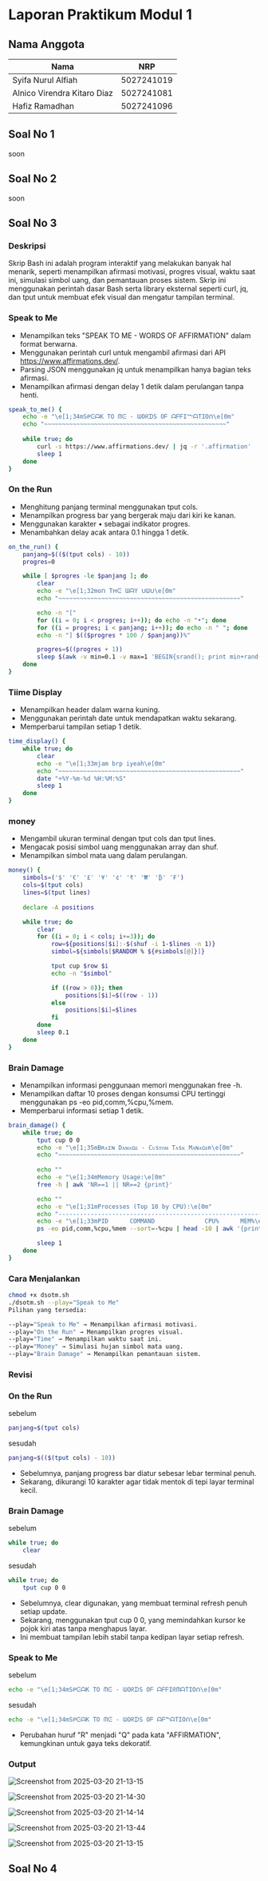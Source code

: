 # Laporan Praktikum Modul 1

## Nama Anggota

| Nama                        | NRP        |
| --------------------------- | ---------- |
| Syifa Nurul Alfiah          | 5027241019 |
| Alnico Virendra Kitaro Diaz | 5027241081 |
| Hafiz Ramadhan              | 5027241096 |

## Soal No 1
soon

## Soal No 2
soon

## Soal No 3

### Deskripsi
Skrip Bash ini adalah program interaktif yang melakukan banyak hal menarik, seperti menampilkan afirmasi motivasi, progres visual, waktu saat ini, simulasi simbol uang, dan pemantauan proses sistem. Skrip ini menggunakan perintah dasar Bash serta library eksternal seperti curl, jq, dan tput untuk membuat efek visual dan mengatur tampilan terminal.

### Speak to Me
- Menampilkan teks "SPEAK TO ME - WORDS OF AFFIRMATION" dalam format berwarna.
- Menggunakan perintah curl untuk mengambil afirmasi dari API https://www.affirmations.dev/.
- Parsing JSON menggunakan jq untuk menampilkan hanya bagian teks afirmasi.
- Menampilkan afirmasi dengan delay 1 detik dalam perulangan tanpa henti.

```sh
speak_to_me() {
    echo -e "\e[1;34mSᑭᕮᗩK TO ᗰᕮ - ᗯOᖇᗪS Oᖴ ᗩᖴᖴIᖖᗩTIOᑎ\e[0m"
    echo "~~~~~~~~~~~~~~~~~~~~~~~~~~~~~~~~~~~~~~~~~~~~~~~~~~~"
    
    while true; do
        curl -s https://www.affirmations.dev/ | jq -r '.affirmation'
        sleep 1
    done
}
```

### On the Run
- Menghitung panjang terminal menggunakan tput cols.
- Menampilkan progress bar yang bergerak maju dari kiri ke kanan.
- Menggunakan karakter • sebagai indikator progres.
- Menambahkan delay acak antara 0.1 hingga 1 detik.

```sh
on_the_run() {
    panjang=$(($(tput cols) - 10))
    progres=0

    while [ $progres -le $panjang ]; do
        clear
        echo -e "\e[1;32moᑎ Tᕼᕮ ᗯᗩY ᑌᗯᑌ\e[0m"
        echo "~~~~~~~~~~~~~~~~~~~~~~~~~~~~~~~~~~~~~~~~~~~~~~~~~~~"

        echo -n "["
        for ((i = 0; i < progres; i++)); do echo -n "•"; done
        for ((i = progres; i < panjang; i++)); do echo -n " "; done
        echo -n "] $(($progres * 100 / $panjang))%"

        progres=$((progres + 1))
        sleep $(awk -v min=0.1 -v max=1 'BEGIN{srand(); print min+rand()*(max-min)}')
    done
}
```

### Tiime Display
- Menampilkan header dalam warna kuning.
- Menggunakan perintah date untuk mendapatkan waktu sekarang.
- Memperbarui tampilan setiap 1 detik.

```sh
time_display() {
    while true; do
        clear
        echo -e "\e[1;33mjam brp iyeah\e[0m"
        echo "~~~~~~~~~~~~~~~~~~~~~~~~~~~~~~~~~~~~~~~~~~~~~~~~~~~"
        date "+%Y-%m-%d %H:%M:%S"
        sleep 1
    done
}
```

### money 
- Mengambil ukuran terminal dengan tput cols dan tput lines.
- Mengacak posisi simbol uang menggunakan array dan shuf.
- Menampilkan simbol mata uang dalam perulangan.

```sh
money() {
    simbols=('$' '€' '£' '¥' '¢' '₹' '₩' '₿' '₣')
    cols=$(tput cols)
    lines=$(tput lines)
    
    declare -A positions

    while true; do
        clear
        for ((i = 0; i < cols; i+=3)); do
            row=${positions[$i]:-$(shuf -i 1-$lines -n 1)}
            simbol=${simbols[$RANDOM % ${#simbols[@]}]}

            tput cup $row $i
            echo -n "$simbol"

            if ((row > 0)); then
                positions[$i]=$((row - 1))
            else
                positions[$i]=$lines
            fi
        done
        sleep 0.1
    done
}
```

### Brain Damage
- Menampilkan informasi penggunaan memori menggunakan free -h.
- Menampilkan daftar 10 proses dengan konsumsi CPU tertinggi menggunakan ps -eo pid,comm,%cpu,%mem.
- Memperbarui informasi setiap 1 detik.

```sh
brain_damage() {
    while true; do
        tput cup 0 0
        echo -e "\e[1;35mBʀᴀɪɴ Dᴀᴍᴀɢᴇ - Cᴜsᴛᴏᴍ Tᴀsᴋ Mᴀɴᴀɢᴇʀ\e[0m"
        echo "~~~~~~~~~~~~~~~~~~~~~~~~~~~~~~~~~~~~~~~~~~~~~~~~~~~"
        
        echo ""
        echo -e "\e[1;34mMemory Usage:\e[0m"
        free -h | awk 'NR==1 || NR==2 {print}'

        echo ""
        echo -e "\e[1;31mProcesses (Top 10 by CPU):\e[0m"
        echo "----------------------------------------------------------"
        echo -e "\e[1;33mPID      COMMAND              CPU%      MEM%\e[0m"
        ps -eo pid,comm,%cpu,%mem --sort=-%cpu | head -10 | awk '{printf "%-8s %-20s %-10s %-10s\n", $1, $2, $3"%", $4"%"}'

        sleep 1
    done
}
```

### Cara Menjalankan
```sh
chmod +x dsotm.sh
./dsotm.sh --play="Speak to Me"
Pilihan yang tersedia:

--play="Speak to Me" → Menampilkan afirmasi motivasi.
--play="On the Run" → Menampilkan progres visual.
--play="Time" → Menampilkan waktu saat ini.
--play="Money" → Simulasi hujan simbol mata uang.
--play="Brain Damage" → Menampilkan pemantauan sistem.
```

### Revisi

### On the Run
sebelum
```sh
panjang=$(tput cols)
```

sesudah
```sh
panjang=$(($(tput cols) - 10))
```
- Sebelumnya, panjang progress bar diatur sebesar lebar terminal penuh.
- Sekarang, dikurangi 10 karakter agar tidak mentok di tepi layar terminal kecil.

### Brain Damage
sebelum
```sh
while true; do
    clear
```

sesudah
```sh
while true; do
    tput cup 0 0
```
- Sebelumnya, clear digunakan, yang membuat terminal refresh penuh setiap update.
- Sekarang, menggunakan tput cup 0 0, yang memindahkan kursor ke pojok kiri atas tanpa menghapus layar.
- Ini membuat tampilan lebih stabil tanpa kedipan layar setiap refresh.

### Speak to Me
sebelum
```sh
echo -e "\e[1;34mSᑭᕮᗩK TO ᗰᕮ - ᗯOᖇᗪS Oᖴ ᗩᖴᖴIᖇᗰᗩTIOᑎ\e[0m"
```

sesudah
```sh
echo -e "\e[1;34mSᑭᕮᗩK TO ᗰᕮ - ᗯOᖇᗪS Oᖴ ᗩᖴᖖᗩTIOᑎ\e[0m"
```
- Perubahan huruf "R" menjadi "Q" pada kata "AFFIRMATION", kemungkinan untuk gaya teks dekoratif.

### Output

![Screenshot from 2025-03-20 21-13-15](https://github.com/user-attachments/assets/ef118ee0-ef52-4372-9d21-5833444057e2)

![Screenshot from 2025-03-20 21-14-30](https://github.com/user-attachments/assets/3c4dc23a-051a-451a-82e0-dddb6c53b578)

![Screenshot from 2025-03-20 21-14-14](https://github.com/user-attachments/assets/e754b66d-d017-4a29-a568-a8dd2f8db3d3)

![Screenshot from 2025-03-20 21-13-44](https://github.com/user-attachments/assets/e1d52912-38f7-469e-9e32-3794684414e4)

![Screenshot from 2025-03-20 21-13-15](https://github.com/user-attachments/assets/dbd71d8e-ac46-469b-b9fb-ccf008e24c7f)

## Soal No 4
